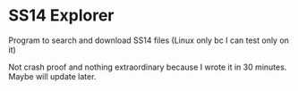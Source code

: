 # SS14 Explorer

Program to search and download SS14 files (Linux only bc I can test only on it)

Not crash proof and nothing extraordinary because I wrote it in 30 minutes. Maybe will update later.